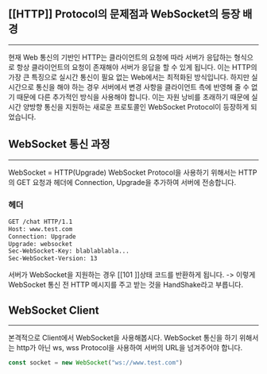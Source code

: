## [[HTTP]] Protocol의 문제점과 WebSocket의 등장 배경
---
현재 Web 통신의 기반인 HTTP는 클라이언트의 요청에 따라 서버가 응답하는 형식으로 항상 클라이언트의 요청이 존재해야 서버가 응답을 할 수 있게 됩니다. 이는 HTTP의 가장 큰 특징으로 실시간 통신이 필요 없는 Web에서는 최적화된 방식입니다. 하지만 실시간으로 통신을 해야 하는 경우 서버에서 변경 사항을 클라이언트 측에 반영해 줄 수 없기 때문에 다른 추가적인 방식을 사용해야 합니다. 이는 자원 낭비를 초래하기 때문에 실시간 양방향 통신을 지원하는 새로운 프로토콜인 WebSocket Protocol이 등장하게 되었습니다.

## WebSocket 통신 과정
---
WebSocket = HTTP(Upgrade)
WebSocket Protocol을 사용하기 위해서는 HTTP의 GET 요청과 헤더에 Connection, Upgrade을 추가하여 서버에 전송합니다.

### 헤더
```bash
GET /chat HTTP/1.1
Host: www.test.com
Connection: Upgrade
Upgrade: websocket
Sec-WebSocket-Key: blablablabla...
Sec-WebSocket-Version: 13
```

서버가 WebSocket을 지원하는 경우 [[101 ]]상태 코드를 반환하게 됩니다.
-> 이렇게 WebSocket 통신 전 HTTP 메시지를 주고 받는 것을 HandShake라고 부릅니다.

## WebSocket Client
---
본격적으로 Client에서 WebSocket을 사용해봅시다. WebSocket 통신을 하기 위해서는 http가 아닌  ws, wss Protocol을 사용하여 서버의 URL을 넘겨주어야 합니다.

```js
const socket = new WebSocket("ws://www.test.com")
```
